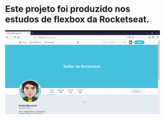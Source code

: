 # Este projeto foi produzido nos estudos de flexbox da Rocketseat.
<img src="/images/giftwitter.gif">
